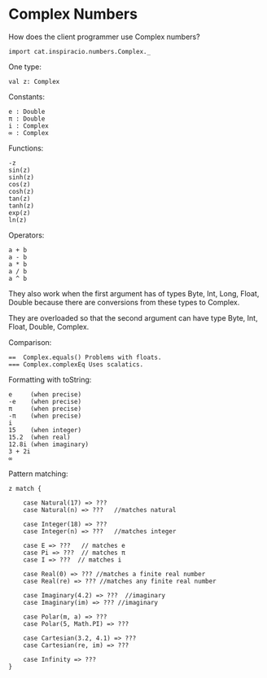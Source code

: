 # Complex Numbers

How does the client programmer use Complex numbers?

    import cat.inspiracio.numbers.Complex._

One type:

    val z: Complex
    
Constants:

    e : Double
    π : Double
    i : Complex
    ∞ : Complex

Functions:

    -z
    sin(z)
    sinh(z)
    cos(z)
    cosh(z)
    tan(z)
    tanh(z)
    exp(z)
    ln(z)

Operators:
    
    a + b
    a - b
    a * b
    a / b
    a ^ b

They also work when the first argument has of types Byte, Int, Long, Float, Double because there are conversions from these types to Complex.

They are overloaded so that the second argument can have type Byte, Int, Float, Double, Complex.

Comparison:

    ==  Complex.equals() Problems with floats.
    === Complex.complexEq Uses scalatics.

Formatting with toString:

    e     (when precise)
    -e    (when precise)
    π     (when precise)
    -π    (when precise)
    i
    15    (when integer)
    15.2  (when real)
    12.8i (when imaginary)
    3 + 2i
    ∞

Pattern matching:

    z match {

        case Natural(17) => ???
        case Natural(n) => ???   //matches natural

        case Integer(18) => ???
        case Integer(n) => ???   //matches integer
        
        case E => ???   // matches e
        case Pi => ???  // matches π
        case I => ???  // matches i
        
        case Real(0) => ??? //matches a finite real number
        case Real(re) => ??? //matches any finite real number

        case Imaginary(4.2) => ???  //imaginary
        case Imaginary(im) => ??? //imaginary
        
        case Polar(m, a) => ???
        case Polar(5, Math.PI) => ???
        
        case Cartesian(3.2, 4.1) => ???
        case Cartesian(re, im) => ???
        
        case Infinity => ??? 
    }
